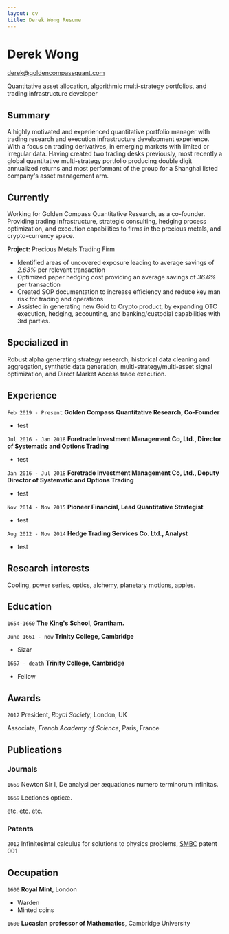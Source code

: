 ```yaml
---
layout: cv
title: Derek Wong Resume
---
```

# Derek Wong
derek@goldencompassquant.com

Quantitative asset allocation, algorithmic multi-strategy portfolios, and trading infrastructure developer

## Summary
A highly motivated and experienced quantitative portfolio manager with trading research and execution infrastructure development experience. With a focus on trading derivatives, in emerging markets with limited or irregular data. Having created two trading desks previously, most recently a global quantitative multi-strategy portfolio producing double digit annualized returns and most performant of the group for a Shanghai listed company's asset management arm. 


## Currently

Working for Golden Compass Quantitative Research, as a co-founder. Providing trading infrastructure, strategic consulting, hedging process optimization, and execution capabilities to firms in the precious metals, and crypto-currency space. 

**Project:**
Precious Metals Trading Firm

* Identified areas of uncovered exposure leading to average savings of *2.63%* per relevant transaction
* Optimized paper hedging cost providing an average savings of *36.6%* per transaction
* Created SOP documentation to increase efficiency and reduce key man risk for trading and operations
* Assisted in generating new Gold to Crypto product, by expanding OTC execution, hedging, accounting, and banking/custodial capabilities with 3rd parties.


## Specialized in

Robust alpha generating strategy research, historical data cleaning and aggregation, synthetic data generation, multi-strategy/multi-asset signal optimization, and Direct Market Access trade execution. 

## Experience
`Feb 2019 - Present` 
__Golden Compass Quantitative Research, Co-Founder__ 

* test

`Jul 2016 - Jan 2018`
__Foretrade Investment Management Co, Ltd., Director of Systematic and Options Trading__ 

* test

`Jan 2016 - Jul 2018`
__Foretrade Investment Management Co, Ltd., Deputy Director of Systematic and Options Trading__ 

* test

`Nov 2014 - Nov 2015`
__Pioneer Financial, Lead Quantitative Strategist__ 

* test

`Aug 2012 - Nov 2014`
__Hedge Trading Services Co. Ltd., Analyst__ 

* test

## Research interests

Cooling, power series, optics, alchemy, planetary motions, apples.


## Education

`1654-1660`
__The King's School, Grantham.__

`June 1661 - now`
__Trinity College, Cambridge__

- Sizar

`1667 - death`
__Trinity College, Cambridge__

- Fellow



## Awards

`2012`
President, *Royal Society*, London, UK

Associate, *French Academy of Science*, Paris, France



## Publications

<!-- A list is also available [online](http://scholar.google.co.uk/citations?user=LTOTl0YAAAAJ) -->

### Journals

`1669`
Newton Sir I, De analysi per æquationes numero terminorum infinitas. 

`1669`
Lectiones opticæ.

etc. etc. etc.

### Patents

`2012`
Infinitesimal calculus for solutions to physics problems, [SMBC](http://www.techdirt.com/articles/20121011/09312820678/if-patents-had-been-around-time-newton.shtml) patent 001


## Occupation

`1600`
__Royal Mint__, London

- Warden
- Minted coins

`1600`
__Lucasian professor of Mathematics__, Cambridge University



<!-- ### Footer

Last updated: June 2019 -->


